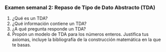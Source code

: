 ### Examen semanal 2: Repaso de Tipo de Dato Abstracto (TDA) ###

1. ¿Qué es un TDA?
2. ¿Qué información contiene un TDA?
3. ¿A qué pregunta responde un TDA?
4. Propón un modelo de TDA para los números enteros. Justifica tus axiomas, incluye la bibliografía de la construcción matemática en la que te basas.
